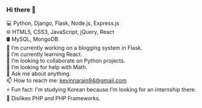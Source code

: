 ### Hi there 👋

💻  Python, Django, Flask, Node.js, Express.js
<br>
🌐  HTML5, CSS3, JavaScript, jQuery, React
<br>
🛢   MySQL, MongoDB.
<br>
🔭 I’m currently working on a blogging system in Flask.
<br>
🌱 I’m currently learning React.
<br>
👯 I’m looking to collaborate on Python projects.
<br>
🤔 I’m looking for help with Math.
<br>
💬 Ask me about anything.
<br>
📫 How to reach me: kevinnarain94@gmail.com
<br>
⚡ Fun fact: I'm studying Korean because I'm looking for an internship there.
<br>
🤢 Dislikes PHP and PHP Frameworks.
